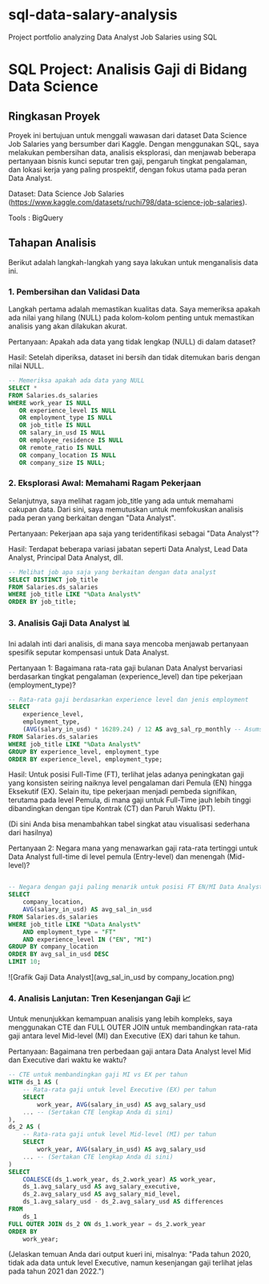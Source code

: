 # sql-data-salary-analysis
Project portfolio analyzing Data Analyst Job Salaries using SQL

# SQL Project: Analisis Gaji di Bidang Data Science

## Ringkasan Proyek
Proyek ini bertujuan untuk menggali wawasan dari dataset Data Science Job Salaries yang bersumber dari Kaggle. Dengan menggunakan SQL, saya melakukan pembersihan data, analisis eksplorasi, dan menjawab beberapa pertanyaan bisnis kunci seputar tren gaji, pengaruh tingkat pengalaman, dan lokasi kerja yang paling prospektif, dengan fokus utama pada peran Data Analyst.

Dataset: Data Science Job Salaries (https://www.kaggle.com/datasets/ruchi798/data-science-job-salaries).

Tools : BigQuery

## Tahapan Analisis

Berikut adalah langkah-langkah yang saya lakukan untuk menganalisis data ini.

### 1. Pembersihan dan Validasi Data

Langkah pertama adalah memastikan kualitas data. Saya memeriksa apakah ada nilai yang hilang (NULL) pada kolom-kolom penting untuk memastikan analisis yang akan dilakukan akurat.

Pertanyaan: Apakah ada data yang tidak lengkap (NULL) di dalam dataset?

Hasil: Setelah diperiksa, dataset ini bersih dan tidak ditemukan baris dengan nilai NULL.

```sql
-- Memeriksa apakah ada data yang NULL
SELECT *
FROM Salaries.ds_salaries
WHERE work_year IS NULL
   OR experience_level IS NULL
   OR employment_type IS NULL
   OR job_title IS NULL
   OR salary_in_usd IS NULL
   OR employee_residence IS NULL
   OR remote_ratio IS NULL
   OR company_location IS NULL
   OR company_size IS NULL;
```

### 2. Eksplorasi Awal: Memahami Ragam Pekerjaan

Selanjutnya, saya melihat ragam job_title yang ada untuk memahami cakupan data. Dari sini, saya memutuskan untuk memfokuskan analisis pada peran yang berkaitan dengan "Data Analyst".

Pertanyaan: Pekerjaan apa saja yang teridentifikasi sebagai "Data Analyst"?

Hasil: Terdapat beberapa variasi jabatan seperti Data Analyst, Lead Data Analyst, Principal Data Analyst, dll.

```SQL
-- Melihat job apa saja yang berkaitan dengan data analyst
SELECT DISTINCT job_title
FROM Salaries.ds_salaries
WHERE job_title LIKE "%Data Analyst%"
ORDER BY job_title;
```

### 3. Analisis Gaji Data Analyst 📊

Ini adalah inti dari analisis, di mana saya mencoba menjawab pertanyaan spesifik seputar kompensasi untuk Data Analyst.

Pertanyaan 1: Bagaimana rata-rata gaji bulanan Data Analyst bervariasi berdasarkan tingkat pengalaman (experience_level) dan tipe pekerjaan (employment_type)?

```SQL
-- Rata-rata gaji berdasarkan experience level dan jenis employment
SELECT 
    experience_level, 
    employment_type,
    (AVG(salary_in_usd) * 16289.24) / 12 AS avg_sal_rp_monthly -- Asumsi kurs saat ini
FROM Salaries.ds_salaries
WHERE job_title LIKE "%Data Analyst%"
GROUP BY experience_level, employment_type
ORDER BY experience_level, employment_type;
```
Hasil: Untuk posisi Full-Time (FT), terlihat jelas adanya peningkatan gaji yang konsisten seiring naiknya level pengalaman dari Pemula (EN) hingga Eksekutif (EX). Selain itu, tipe pekerjaan menjadi pembeda signifikan, terutama pada level Pemula, di mana gaji untuk Full-Time jauh lebih tinggi dibandingkan dengan tipe Kontrak (CT) dan Paruh Waktu (PT).

(Di sini Anda bisa menambahkan tabel singkat atau visualisasi sederhana dari hasilnya)

Pertanyaan 2: Negara mana yang menawarkan gaji rata-rata tertinggi untuk Data Analyst full-time di level pemula (Entry-level) dan menengah (Mid-level)?

```SQL

-- Negara dengan gaji paling menarik untuk posisi FT EN/MI Data Analyst
SELECT 
    company_location,
    AVG(salary_in_usd) AS avg_sal_in_usd
FROM Salaries.ds_salaries
WHERE job_title LIKE "%Data Analyst%"
    AND employment_type = "FT"
    AND experience_level IN ("EN", "MI")
GROUP BY company_location
ORDER BY avg_sal_in_usd DESC
LIMIT 10;
```
![Grafik Gaji Data Analyst](avg_sal_in_usd by company_location.png)


### 4. Analisis Lanjutan: Tren Kesenjangan Gaji 📈

Untuk menunjukkan kemampuan analisis yang lebih kompleks, saya menggunakan CTE dan FULL OUTER JOIN untuk membandingkan rata-rata gaji antara level Mid-level (MI) dan Executive (EX) dari tahun ke tahun.

Pertanyaan: Bagaimana tren perbedaan gaji antara Data Analyst level Mid dan Executive dari waktu ke waktu?

```SQL
-- CTE untuk membandingkan gaji MI vs EX per tahun
WITH ds_1 AS (
    -- Rata-rata gaji untuk level Executive (EX) per tahun
    SELECT 
        work_year, AVG(salary_in_usd) AS avg_salary_usd
    ... -- (Sertakan CTE lengkap Anda di sini)
),
ds_2 AS (
    -- Rata-rata gaji untuk level Mid-level (MI) per tahun
    SELECT
        work_year, AVG(salary_in_usd) AS avg_salary_usd
    ... -- (Sertakan CTE lengkap Anda di sini)
)
SELECT 
    COALESCE(ds_1.work_year, ds_2.work_year) AS work_year,
    ds_1.avg_salary_usd AS avg_salary_executive,
    ds_2.avg_salary_usd AS avg_salary_mid_level,
    ds_1.avg_salary_usd - ds_2.avg_salary_usd AS differences
FROM 
    ds_1 
FULL OUTER JOIN ds_2 ON ds_1.work_year = ds_2.work_year
ORDER BY
    work_year;
```
(Jelaskan temuan Anda dari output kueri ini, misalnya: "Pada tahun 2020, tidak ada data untuk level Executive, namun kesenjangan gaji terlihat jelas pada tahun 2021 dan 2022.")
